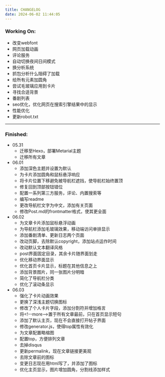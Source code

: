 ```yaml
---
title: CHANGELOG
date: 2024-06-02 11:44:05
---
```


<body>
    <h3><i class="fa-solid fa-thumbtack icon"></i>Working On:</h3>
    <ul>
        <li>改变webfont</li>
        <li>网页加载动画</li>
        <li>评论服务</li>
        <li>自动切换夜间日间模式</li>
        <li>换分析系统</li>
        <li>抓包分析什么阻碍了加载</li>
        <li>给所有元素加圆角</li>
        <li>尝试毛玻璃应用到卡片</li>
        <li>寻找合适背景</li>
        <li>番剧列表</li>
        <li>seo优化，优化网页在搜索引擎结果中的显示</li>
        <li>性能优化</li>
        <li>更新robot.txt</li>
    </ul>
</body>

---

<body>
    <h3><i class="fa-solid fa-check icon"></i>Finished:</h3>
    <ul>
        <li>05.31 
            <ul>
                <li>迁移至Hexo，部署Metarial主题</li>
                <li>迁移所有文章</li>
            </ul>
        </li>
        <li>06.01
            <ul>
                <li>添加深色主题并设置为默认</li>
                <li>为卡片添加圆角和鼠标悬浮响应</li>
                <li>将卡片位置下移避免被导航栏遮挡，使导航栏始终置顶</li>
                <li>修复回到顶部按钮错位</li>
                <li>配置一系列第三方服务，评论、内置搜索等</li>
                <li>编写readme</li>
                <li>更改导航栏文字为中文，添加有关页面</li>
                <li>修改Post.md的frontmatter格式，使其更全面</li>
            </ul>
        </li>
        <li>06.02
            <ul>
                <li>为文章卡片添加鼠标悬浮动画</li>
                <li>为导航栏添加毛玻璃效果，移动端访问单排显示</li>
                <li>添加番剧清单、更新日志两个页面</li>
                <li>改动页脚，去除默认copyright，添加站点运作时间</li>
                <li>改动默认文本翻译风格</li>
                <li>post界面固定目录，其余卡片随界面划走</li>
                <li>优化移动界面显示</li>
                <li>优化首页卡片显示，标题在其他信息之上</li>
                <li>添加背景图片，同一张图片分明暗</li>
                <li>简化了导航栏分类</li>
                <li>优化了滚动条显示</li>
            </ul>
        </li>
        <li>06.03
            <ul>
                <li>强化了卡片动画效果</li>
                <li>更换了深浅主题切换图标</li>
                <li>修改了个人卡片字段，添加分割符并增加格言</li>
                <li>将&lt;!--more--&gt;置于所有文章最前，只在首页显示短句</li>
                <li>添加了默认主页，现在不会直接打开帖子界面</li>
                <li>修改generator.js，使得top属性有效化</li>
                <li>为文章配置略缩图</li>
                <li>配置top，方便排列文章</li>
                <li>去掉disqus</li>
                <li>更新permalink，现在文章链接更美观</li>
                <li>去除文章前的图标</li>
                <li>变更日志现在用html写了，并添加了图标</li>
				<li>优化主页显示，图片增加圆角，分割线添加样式</li>
            </ul>
        </li>
    </ul>
</body>
